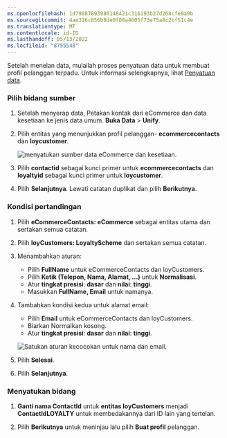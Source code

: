 ```yaml
---
ms.openlocfilehash: 1d79987893986148421c316193b27d268cfe0a0b
ms.sourcegitcommit: 4ae316c856b8de0f08a4605f73e75a8c2cf51c4e
ms.translationtype: MT
ms.contentlocale: id-ID
ms.lasthandoff: 05/13/2022
ms.locfileid: "8755548"
---
```

Setelah menelan data, mulailah proses penyatuan data untuk membuat profil pelanggan terpadu. Untuk informasi selengkapnya, lihat [Penyatuan data](../data-unification.md).

### <a name="select-source-fields"></a>Pilih bidang sumber

1. Setelah menyerap data, Petakan kontak dari eCommerce dan data kesetiaan ke jenis data umum. **Buka Data** > **Unify**.

1. Pilih entitas yang menunjukkan profil pelanggan- **ecommercecontacts** dan **loycustomer**.

   ![menyatukan sumber data eCommerce dan kesetiaan.](../media/unify-ecommerce-loyalty.png)

1. Pilih **contactid** sebagai kunci primer untuk **ecommercecontacts** dan **loyaltyid** sebagai kunci primer untuk **loycustomer**.

1. Pilih **Selanjutnya**. Lewati catatan duplikat dan pilih **Berikutnya**.

### <a name="match-conditions"></a>Kondisi pertandingan

1. Pilih **eCommerceContacts: eCommerce** sebagai entitas utama dan sertakan semua catatan.

1. Pilih **loyCustomers: LoyaltyScheme** dan sertakan semua catatan.

1. Menambahkan aturan:
   - Pilih **FullName** untuk eCommerceContacts dan loyCustomers.
   - Pilih **Ketik (Telepon, Nama, Alamat, ...)** untuk **Normalisasi**.
   - Atur **tingkat presisi**: **dasar** dan **nilai**: **tinggi**.
   - Masukkan **FullName, Email** untuk namanya.

1. Tambahkan kondisi kedua untuk alamat email:
   - Pilih **Email** untuk eCommerceContacts dan loyCustomers.
   - Biarkan Normalkan kosong.
   - Atur **tingkat presisi**: **dasar** dan **nilai**: **tinggi**.

   ![Satukan aturan kecocokan untuk nama dan email.](../media/unify-match-rule.png)

1. Pilih **Selesai**.

1. Pilih **Selanjutnya**.

### <a name="unify-fields"></a>Menyatukan bidang

1. **Ganti nama ContactId** untuk **entitas loyCustomers** menjadi **ContactIdLOYALTY** untuk membedakannya dari ID lain yang tertelan.

1. Pilih **Berikutnya** untuk meninjau lalu pilih **Buat profil** pelanggan.
